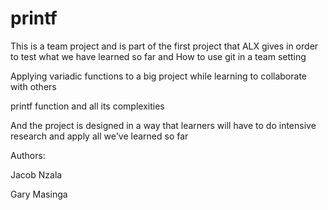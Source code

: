 # printf
This is a team project and is part of the first project that ALX gives in order to test what we have learned so far and 
How to use git in a team setting


Applying variadic functions to a big project while learning to collaborate with others


printf function and all its complexities

And the project is designed in a way that learners will have to do intensive research and apply all we've learned so far


Authors:

Jacob Nzala

Gary Masinga
